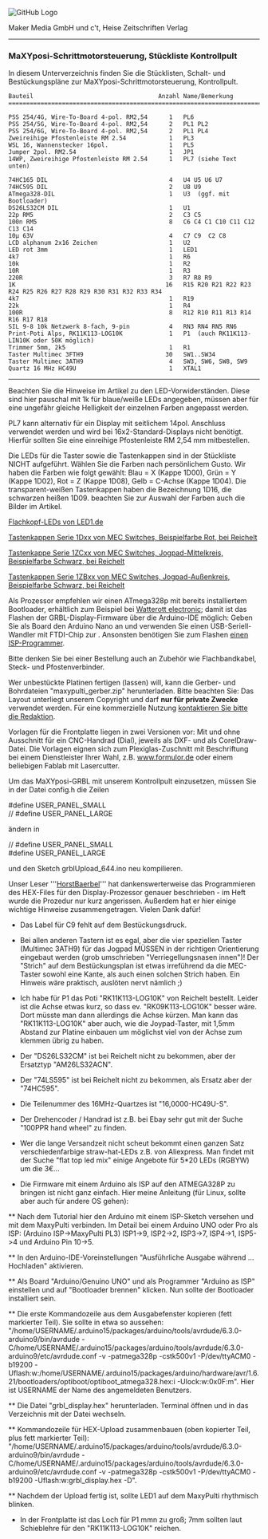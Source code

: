 ![GitHub Logo](http://www.heise.de/make/icons/make_logo.png)

Maker Media GmbH und c't, Heise Zeitschriften Verlag

***

### MaXYposi-Schrittmotorsteuerung, Stückliste Kontrollpult

In diesem Unterverzeichnis finden Sie die Stücklisten, Schalt- und Bestückungspläne 
zur MaXYposi-Schrittmotorsteuerung, Kontrollpult.


    Bauteil                                   Anzahl Name/Bemerkung
    =============================================================================
    
    PSS 254/4G, Wire-To-Board 4-pol. RM2,54      1   PL6
    PSS 254/5G, Wire-To-Board 4-pol. RM2,54      2   PL1 PL2
    PSS 254/6G, Wire-To-Board 4-pol. RM2,54      2   PL1 PL4    
    Zweireihige Pfostenleiste RM 2.54            1   PL3                 
    WSL 16, Wannenstecker 16pol.                 1   PL5               
    Jumper 2pol. RM2.54                          1   JP1                 
    14WP, Zweireihige Pfostenleiste RM 2.54      1   PL7 (siehe Text unten)                

    74HC165 DIL                                  4   U4 U5 U6 U7         
    74HC595 DIL                                  2   U8 U9               
    ATmega328-DIL                                1   U3  (ggf. mit Bootloader)               
    DS26LS32CM DIL                               1   U1                  
    22p RM5                                      2   C3 C5               
    100n RM5                                     8   C6 C4 C1 C10 C11 C12 C13 C14           
    10µ 63V                                      4   C7 C9  C2 C8              
    LCD alphanum 2x16 Zeichen                    1   U2                  
    LED rot 3mm                                  1   LED1                
    4k7                                          1   R6                  
    10k                                          1   R2                  
    10R                                          1   R3                  
    220R                                         3   R7 R8 R9            
    1K                                          16   R15 R20 R21 R22 R23 R24 R25 R26 R27 R28 R29 R30 R31 R32 R33 R34
    4k7                                          1   R19                 
    22k                                          1   R4                  
    100R                                         8   R12 R10 R11 R13 R14 R16 R17 R18
    SIL 9-8 10k Netzwerk 8-fach, 9-pin           4   RN3 RN4 RN5 RN6     
    Print-Poti Alps, RK11K113-LOG10K             1   P1  (auch RK11K113-LIN10K oder 50K möglich)     
    Trimmer 5mm, 2k5                             1   R1                  
    Taster Multimec 3FTH9                       30   SW1..SW34
    Taster Multimec 3ATH9                        4   SW3, SW6, SW8, SW9   
    Quartz 16 MHz HC49U                          1   XTAL1 
                  
-------------------------------------------------------------------

Beachten Sie die Hinweise im Artikel zu den LED-Vorwiderständen. Diese sind hier 
pauschal mit 1k für blaue/weiße LEDs angegeben, müssen aber für eine ungefähr 
gleiche Helligkeit der einzelnen Farben angepasst werden.

PL7 kann alternativ für ein Display mit seitlichem 14pol. Anschluss verwendet 
werden und wird bei 16x2-Standard-Displays nicht benötigt. Hierfür sollten Sie 
eine einreihige Pfostenleiste RM 2,54 mm mitbestellen.

Die LEDs für die Taster sowie die Tastenkappen sind in der Stückliste NICHT 
aufgeführt. Wählen Sie die Farben nach persönlichem Gusto. Wir haben die Farben 
wie folgt gewählt: Blau = X (Kappe 1D00), Grün = Y (Kappe 1D02), Rot = Z (Kappe 
1D08), Gelb = C-Achse (Kappe 1D04). Die transparent-weißen Tastenkappen haben 
die Bezeichnung 1D16, die schwarzen heißen 1D09. beachten Sie zur Auswahl der 
Farben auch die Bilder im Artikel.

[Flachkopf-LEDs von LED1.de](https://www.led1.de/shop/standard-leds/led-3mm-ultrahell-flat-top/)

[Tastenkappen Serie 1Dxx von MEC Switches, Beispielfarbe Rot, bei Reichelt](https://www.reichelt.de/Kurzhubtaster/KAPPE-1D08/3/index.html?ACTION=3&LA=3&ARTICLE=79710&GROUPID=7587&trstct=vrt_pdn)

[Tastenkappe Serie 1ZCxx von MEC Switches, Jogpad-Mittelkreis, Beispielfarbe Schwarz, bei Reichelt](https://www.reichelt.de/Kurzhubtaster/KAPPE-1ZC09/3/index.html?ACTION=3&LA=2&ARTICLE=79739)

[Tastenkappen Serie 1ZBxx von MEC Switches, Jogpad-Außenkreis, Beispielfarbe Schwarz, bei Reichelt](https://www.reichelt.de/Kurzhubtaster/KAPPE-1ZB09/3/index.html?ACTION=3&LA=517&ARTICLE=79744)

Als Prozessor empfehlen wir einen ATmega328p mit bereits installiertem 
Bootloader, erhältlich zum Beispiel bei [Watterott 
electronic](http://www.watterott.com/de/ATmega328-Arduino-Bootloader); damit ist 
das Flashen der GRBL-Display-Firmware über die Arduino-IDE möglich: Geben Sie als Board den Arduino Nano an und verwenden Sie einen USB-Seriell-Wandler mit FTDI-Chip zur . Ansonsten 
benötigen Sie zum Flashen [einen ISP-Programmer](https://www.reichelt.de/Programmer-Entwicklungstools/DIAMEX-PROG-S2/3/index.html?ACTION=3&LA=446&ARTICLE=164172).

Bitte denken Sie bei einer Bestellung auch an Zubehör wie Flachbandkabel, Steck-
und Pfostenverbinder.

Wer unbestückte Platinen fertigen (lassen) will, kann die Gerber- und 
Bohrdateien "maxypulti_gerber.zip" herunterladen. Bitte beachten Sie: Das Layout 
unterliegt unserem Copyright und darf **nur für private Zwecke** verwendet 
werden. Für eine kommerzielle Nutzung [kontaktieren Sie bitte die 
Redaktion](https://www.heise.de/make/kontakt/).

Vorlagen für die Frontplatte liegen in zwei Versionen vor: Mit und ohne 
Ausschnitt für ein CNC-Handrad (Dial), jeweils als DXF- und als CorelDraw-Datei. 
Die Vorlagen eignen sich zum Plexiglas-Zuschnitt mit Beschriftung bei einem 
Dienstleister Ihrer Wahl, z.B. www.formulor.de oder einem beliebigen Fablab mit 
Lasercutter.

Um das MaXYposi-GRBL mit unserem Kontrollpult einzusetzen, müssen Sie in der 
Datei config.h die Zeilen

  #define USER_PANEL_SMALL<br> 
  // #define USER_PANEL_LARGE 

ändern in

   // #define USER_PANEL_SMALL<br> 
   #define USER_PANEL_LARGE 

und den Sketch grblUpload_644.ino neu kompilieren.

Unser Leser '''[HorstBaerbel](https://github.com/HorstBaerbel)''' hat dankenswerterweise das 
Programmieren des HEX-Files für den Display-Prozessor genauer beschrieben - im 
Heft wurde die Prozedur nur kurz angerissen. Außerdem hat er hier einige wichtige Hinweise zusammengetragen. Vielen Dank dafür!

* Das Label für C9 fehlt auf dem Bestückungsdruck.

* Bei allen anderen Tastern ist es egal, aber die vier speziellen Taster (Multimec 3ATH9) für das Jogpad MÜSSEN in der richtigen Orientierung eingebaut werden (grob umschrieben "Verriegellungsnasen innen")! Der "Strich" auf dem Bestückungsplan ist etwas irreführend da die MEC-Taster sowohl eine Kante, als auch einen solchen Strich haben. Ein Hinweis wäre praktisch, auslöten nervt nämlich ;)

* Ich habe für P1 das Poti "RK11K113-LOG10K" von Reichelt bestellt. Leider ist die Achse etwas kurz, so dass ev. "RK09K113-LOG10K" besser wäre. Dort müsste man dann allerdings die Achse kürzen. Man kann das "RK11K113-LOG10K" aber auch, wie die Joypad-Taster, mit 1,5mm Abstand zur Platine einbauen um möglichst viel von der Achse zum klemmen übrig zu haben.

* Der "DS26LS32CM" ist bei Reichelt nicht zu bekommen, aber der Ersatztyp "AM26LS32ACN".

* Der "74LS595" ist bei Reichelt nicht zu bekommen, als Ersatz aber der "74HC595".

* Die Teilenummer des 16MHz-Quartzes ist "16,0000-HC49U-S".

* Der Drehencoder / Handrad ist z.B. bei Ebay sehr gut mit der Suche "100PPR hand wheel" zu finden.

* Wer die lange Versandzeit nicht scheut bekommt einen ganzen Satz 
verschiedenfarbige straw-hat-LEDs z.B. von Aliexpress. Man findet mit der Suche 
"flat top led mix" einige Angebote für 5*20 LEDs (RGBYW) um die 3€...

* Die Firmware mit einem Arduino als ISP auf den ATMEGA328P zu bringen ist nicht ganz einfach. Hier meine Anleitung (für Linux, sollte aber auch für andere OS gehen):

** Nach dem Tutorial hier den Arduino mit einem ISP-Sketch versehen und mit dem MaxyPulti verbinden. Im Detail bei einem Arduino UNO oder Pro als ISP: (Arduino ISP->MaxyPulti PL3) ISP1->9, ISP2->2, ISP3->7, ISP4->1, ISP5->4 und Arduino Pin 10->5.

** In den Arduino-IDE-Voreinstellungen "Ausführliche Ausgabe während ... Hochladen" aktivieren.

** Als Board "Arduino/Genuino UNO" und als Programmer "Arduino as ISP" einstellen und auf "Bootloader brennen" klicken. Nun sollte der Bootloader installiert sein.

** Die erste Kommandozeile aus dem Ausgabefenster kopieren (fett markierter Teil). Sie sollte in etwa so aussehen: "/home/USERNAME/.arduino15/packages/arduino/tools/avrdude/6.3.0-arduino9/bin/avrdude -C/home/USERNAME/.arduino15/packages/arduino/tools/avrdude/6.3.0-arduino9/etc/avrdude.conf -v -patmega328p -cstk500v1 -P/dev/ttyACM0 -b19200 -Uflash:w:/home/USERNAME/.arduino15/packages/arduino/hardware/avr/1.6.21/bootloaders/optiboot/optiboot_atmega328.hex:i -Ulock:w:0x0F:m". Hier ist USERNAME der Name des angemeldeten Benutzers.

** Die Datei "grbl_display.hex" herunterladen. Terminal öffnen und in das Verzeichnis mit der Datei wechseln.

** Kommandozeile für HEX-Upload zusammenbauen (oben kopierter Teil, plus fett markierter Teil): "/home/USERNAME/.arduino15/packages/arduino/tools/avrdude/6.3.0-arduino9/bin/avrdude -C/home/USERNAME/.arduino15/packages/arduino/tools/avrdude/6.3.0-arduino9/etc/avrdude.conf -v -patmega328p -cstk500v1 -P/dev/ttyACM0 -b19200 -Uflash:w:grbl_display.hex -D".

** Nachdem der Upload fertig ist, sollte LED1 auf dem MaxyPulti rhythmisch blinken.



* In der Frontplatte ist das Loch für P1 mmn zu groß; 7mm sollten laut Schieblehre für den "RK11K113-LOG10K" reichen.

